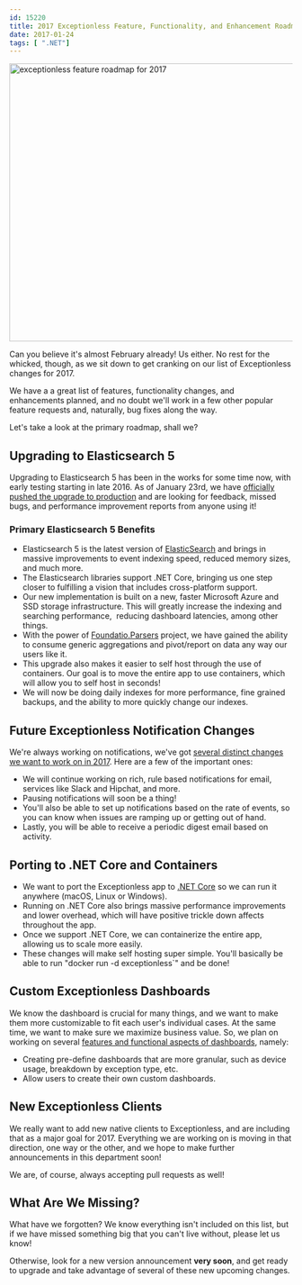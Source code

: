 ```yaml
---
id: 15220
title: 2017 Exceptionless Feature, Functionality, and Enhancement Roadmap
date: 2017-01-24
tags: [ ".NET"]
---
```

<img loading="lazy" class="aligncenter size-large wp-image-15226" src="/assets/img/news/elasticsearch-2017-roadmap-header-1024x538.jpg" alt="exceptionless feature roadmap for 2017" width="940" height="494" data-id="15226" srcset="/assets/elasticsearch-2017-roadmap-header-1024x538.jpg 1024w, /assets/elasticsearch-2017-roadmap-header-300x158.jpg 300w, /assets/elasticsearch-2017-roadmap-header-768x403.jpg 768w, /assets/elasticsearch-2017-roadmap-header.jpg 1200w" sizes="(max-width: 940px) 100vw, 940px" />

Can you believe it's almost February already! Us either. No rest for the whicked, though, as we sit down to get cranking on our list of Exceptionless changes for 2017.

We have a a great list of features, functionality changes, and enhancements planned, and no doubt we'll work in a few other popular feature requests and, naturally, bug fixes along the way.

Let's take a look at the primary roadmap, shall we?<!--more-->

## Upgrading to Elasticsearch 5

Upgrading to Elasticsearch 5 has been in the works for some time now, with early testing starting in late 2016. As of January 23rd, we have <a href="https://github.com/exceptionless/Exceptionless/issues/145" target="_blank">officially pushed the upgrade to production</a> and are looking for feedback, missed bugs, and performance improvement reports from anyone using it!

### Primary Elasticsearch 5 Benefits

* Elasticsearch 5 is the latest version of [ElasticSearch](https://www.elastic.co/products) and brings in massive improvements to event indexing speed, reduced memory sizes, and much more.
* The Elasticsearch libraries support .NET Core, bringing us one step closer to fulfilling a vision that includes cross-platform support.
* Our new implementation is built on a new, faster Microsoft Azure and SSD storage infrastructure. This will greatly increase the indexing and searching performance,  reducing dashboard latencies, among other things.
* With the power of <a href="https://github.com/exceptionless/Foundatio.Parsers" target="_blank">Foundatio.Parsers</a> project, we have gained the ability to consume generic aggregations and pivot/report on data any way our users like it.
* This upgrade also makes it easier to self host through the use of containers. Our goal is to move the entire app to use containers, which will allow you to self host in seconds!
* We will now be doing daily indexes for more performance, fine grained backups, and the ability to more quickly change our indexes.

## Future Exceptionless Notification Changes

We're always working on notifications, we've got <a href="https://github.com/exceptionless/Exceptionless/issues/177" target="_blank">several distinct changes we want to work on in 2017</a>. Here are a few of the important ones:

* We will continue working on rich, rule based notifications for email, services like Slack and Hipchat, and more.
* Pausing notifications will soon be a thing!
* You'll also be able to set up notifications based on the rate of events, so you can know when issues are ramping up or getting out of hand.
* Lastly, you will be able to receive a periodic digest email based on activity.

## Porting to .NET Core and Containers

* We want to port the Exceptionless app to [.NET Core](https://www.microsoft.com/net/core) so we can run it anywhere (macOS, Linux or Windows).
* Running on .NET Core also brings massive performance improvements and lower overhead, which will have positive trickle down affects throughout the app.
* Once we support .NET Core, we can containerize the entire app, allowing us to scale more easily.
* These changes will make self hosting super simple. You'll basically be able to run "docker run -d exceptionless\`" and be done!

## Custom Exceptionless Dashboards

We know the dashboard is crucial for many things, and we want to make them more customizable to fit each user's individual cases. At the same time, we want to make sure we maximize business value. So, we plan on working on several <a href="https://github.com/exceptionless/Exceptionless/issues/229" target="_blank">features and functional aspects of dashboards</a>, namely:

* Creating pre-define dashboards that are more granular, such as device usage, breakdown by exception type, etc.
* Allow users to create their own custom dashboards.

## New Exceptionless Clients

We really want to add new native clients to Exceptionless, and are including that as a major goal for 2017. Everything we are working on is moving in that direction, one way or the other, and we hope to make further announcements in this department soon!

We are, of course, always accepting pull requests as well!

## What Are We Missing?

What have we forgotten? We know everything isn't included on this list, but if we have missed something big that you can't live without, please let us know!

Otherwise, look for a new version announcement **very soon**, and get ready to upgrade and take advantage of several of these new upcoming changes.
